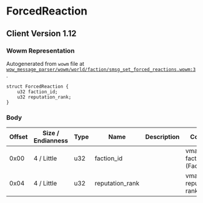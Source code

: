 # ForcedReaction

## Client Version 1.12

### Wowm Representation

Autogenerated from `wowm` file at [`wow_message_parser/wowm/world/faction/smsg_set_forced_reactions.wowm:3`](https://github.com/gtker/wow_messages/tree/main/wow_message_parser/wowm/world/faction/smsg_set_forced_reactions.wowm#L3).
```rust,ignore
struct ForcedReaction {
    u32 faction_id;
    u32 reputation_rank;
}
```
### Body

| Offset | Size / Endianness | Type | Name | Description | Comment |
| ------ | ----------------- | ---- | ---- | ----------- | ------- |
| 0x00 | 4 / Little | u32 | faction_id |  | vmangos: faction_id (Faction.dbc) |
| 0x04 | 4 / Little | u32 | reputation_rank |  | vmangos: reputation rank |

